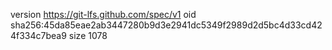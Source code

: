 version https://git-lfs.github.com/spec/v1
oid sha256:45da85eae2ab3447280b9d3e2941dc5349f2989d2d5bc4d33cd424f334c7bea9
size 1078
